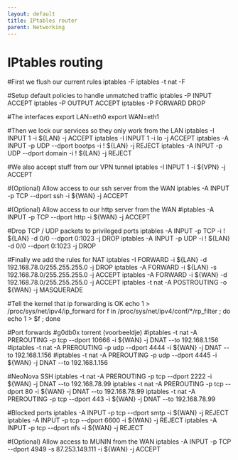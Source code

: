 ```yaml
---
layout: default
title: IPtables router
parent: Networking
---
```


# IPtables routing


#First we flush our current rules
iptables -F
iptables -t nat -F

#Setup default policies to handle unmatched traffic
iptables -P INPUT ACCEPT
iptables -P OUTPUT ACCEPT
iptables -P FORWARD DROP

#The interfaces
export LAN=eth0
export WAN=eth1

#Then we lock our services so they only work from the LAN
iptables -I INPUT 1 -i ${LAN} -j ACCEPT
iptables -I INPUT 1 -i lo -j ACCEPT
iptables -A INPUT -p UDP --dport bootps -i ! ${LAN} -j REJECT
iptables -A INPUT -p UDP --dport domain -i ! ${LAN} -j REJECT

#We also accept stuff from our VPN tunnel
iptables -I INPUT 1 -i ${VPN} -j ACCEPT

#(Optional) Allow access to our ssh server from the WAN
iptables -A INPUT -p TCP --dport ssh -i ${WAN} -j ACCEPT

#(Optional) Allow access to our http server from the WAN
#iptables -A INPUT -p TCP --dport http -i ${WAN} -j ACCEPT

#Drop TCP / UDP packets to privileged ports
iptables -A INPUT -p TCP -i ! ${LAN} -d 0/0 --dport 0:1023 -j DROP
iptables -A INPUT -p UDP -i ! ${LAN} -d 0/0 --dport 0:1023 -j DROP

#Finally we add the rules for NAT
iptables -I FORWARD -i ${LAN} -d 192.168.78.0/255.255.255.0 -j DROP
iptables -A FORWARD -i ${LAN} -s 192.168.78.0/255.255.255.0 -j ACCEPT
iptables -A FORWARD -i ${WAN} -d 192.168.78.0/255.255.255.0 -j ACCEPT
iptables -t nat -A POSTROUTING -o ${WAN} -j MASQUERADE

#Tell the kernel that ip forwarding is OK
echo 1 > /proc/sys/net/ipv4/ip_forward
for f in /proc/sys/net/ipv4/conf/*/rp_filter ; do echo 1 > $f ; done

#Port forwards
#g0db0x torrent (voorbeeldje)
#iptables -t nat -A PREROUTING -p tcp --dport 10666 -i ${WAN} -j DNAT --to 192.168.1.156
#iptables -t nat -A PREROUTING -p udp --dport 4444 -i ${WAN} -j DNAT --to 192.168.1.156
#iptables -t nat -A PREROUTING -p udp --dport 4445 -i ${WAN} -j DNAT --to 192.168.1.156

#NeoNova SSH
iptables -t nat -A PREROUTING -p tcp --dport 2222 -i ${WAN} -j DNAT --to 192.168.78.99
iptables -t nat -A PREROUTING -p tcp --dport 80 -i ${WAN} -j DNAT --to 192.168.78.99
iptables -t nat -A PREROUTING -p tcp --dport 443 -i ${WAN} -j DNAT --to 192.168.78.99

#Blocked ports
iptables -A INPUT -p tcp --dport smtp -i ${WAN} -j REJECT
iptables -A INPUT -p tcp --dport 6600 -i ${WAN} -j REJECT
iptables -A INPUT -p tcp --dport nfs -i ${WAN} -j REJECT

#(Optional) Allow access to MUNIN from the WAN
iptables -A INPUT -p TCP --dport 4949 -s 87.253.149.111 -i ${WAN} -j ACCEPT

